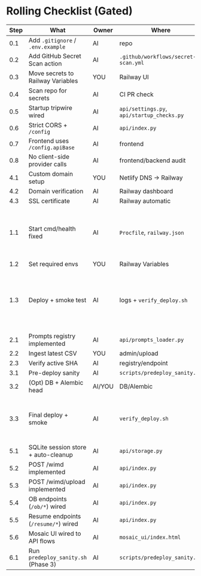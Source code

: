 # Rolling Checklist (Gated)

| Step | What | Owner | Where | Status |
|---|---|---|---|---|
| 0.1 | Add `.gitignore` / `.env.example` | AI | repo | ✅ |
| 0.2 | Add GitHub Secret Scan action | AI | `.github/workflows/secret-scan.yml` | ✅ |
| 0.3 | Move secrets to Railway Variables | YOU | Railway UI | ✅ |
| 0.4 | Scan repo for secrets | AI | CI PR check | ☐ |
| 0.5 | Startup tripwire wired | AI | `api/settings.py`, `api/startup_checks.py` | ✅ |
| 0.6 | Strict CORS + `/config` | AI | `api/index.py` | ✅ |
| 0.7 | Frontend uses `/config.apiBase` | AI | frontend | ✅ |
| 0.8 | No client-side provider calls | AI | frontend/backend audit | ✅ |
| 4.1 | Custom domain setup | YOU | Netlify DNS → Railway | ✅ |
| 4.2 | Domain verification | AI | Railway dashboard | ✅ |
| 4.3 | SSL certificate | AI | Railway automatic | ✅ |
| 1.1 | Start cmd/health fixed | AI | `Procfile`, `railway.json` | ✅ (Railway `/health` = `{"ok": true}` on 2025-09-29) |
| 1.2 | Set required envs | YOU | Railway Variables | ✅ |
| 1.3 | Deploy + smoke test | AI | logs + `verify_deploy.sh` | ⚠️ (blocked by Netlify 404; rerun after rewrite) |
| 2.1 | Prompts registry implemented | AI | `api/prompts_loader.py` | ✅ |
| 2.2 | Ingest latest CSV | YOU | admin/upload | ✅ |
| 2.3 | Verify active SHA | AI | registry/endpoint | ✅ |
| 3.1 | Pre-deploy sanity | AI | `scripts/predeploy_sanity.sh` | ✅ |
| 3.2 | (Opt) DB + Alembic head | AI/YOU | DB/Alembic | ☐ |
| 3.3 | Final deploy + smoke | AI | `verify_deploy.sh` | ⚠️ (awaiting domain rewrite + smoke rerun) |
| 5.1 | SQLite session store + auto-cleanup | AI | `api/storage.py` | ✅ |
| 5.2 | POST /wimd implemented | AI | `api/index.py` | ✅ |
| 5.3 | POST /wimd/upload implemented | AI | `api/index.py` | ✅ |
| 5.4 | OB endpoints (`/ob/*`) wired | AI | `api/index.py` | ✅ |
| 5.5 | Resume endpoints (`/resume/*`) wired | AI | `api/index.py` | ✅ |
| 5.6 | Mosaic UI wired to API flows | AI | `mosaic_ui/index.html` | ✅ |
| 6.1 | Run `predeploy_sanity.sh` (Phase 3) | AI | `scripts/predeploy_sanity.sh` | ✅ |
